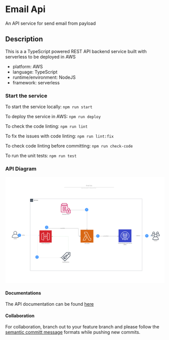 # Email Api

An API service for send email from payload

## Description

This is a a TypeScript powered REST API backend service built with serverless to be deployed in AWS

- platform: AWS
- language: TypeScript
- runtime/environment: NodeJS
- framework: serverless

### Start the service

To start the service locally:
`npm run start`

To deploy the service in AWS:
`npm run deploy`

To check the code linting:
`npm run lint`

To fix the issues with code linting:
`npm run lint:fix`

To check code linting before committing:
`npm run check-code`

To run the unit tests:
`npm run test`
### API Diagram

<img src="/src/resources/emailApiDiagram.png" alt="API Diagram"/>

#### Documentations

The API documentation can be found [here](https://app.swaggerhub.com/apis/mdrijwan/dev-rijwan_email_api/1.0.0)

#### Collaboration

For collaboration, branch out to your feature branch and please follow the [semantic committ message](https://kapeli.com/cheat_sheets/Semantic_Commits.docset/Contents/Resources/Documents/index) formats while pushing new commits.
